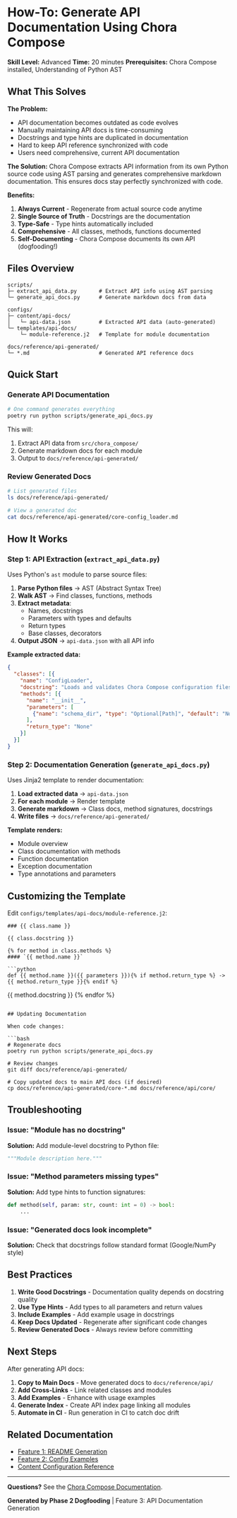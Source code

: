 # How-To: Generate API Documentation Using Chora Compose

**Skill Level:** Advanced
**Time:** 20 minutes
**Prerequisites:** Chora Compose installed, Understanding of Python AST

## What This Solves

**The Problem:**
- API documentation becomes outdated as code evolves
- Manually maintaining API docs is time-consuming
- Docstrings and type hints are duplicated in documentation
- Hard to keep API reference synchronized with code
- Users need comprehensive, current API documentation

**The Solution:**
Chora Compose extracts API information from its own Python source code using AST parsing and generates comprehensive markdown documentation. This ensures docs stay perfectly synchronized with code.

**Benefits:**
1. **Always Current** - Regenerate from actual source code anytime
2. **Single Source of Truth** - Docstrings are the documentation
3. **Type-Safe** - Type hints automatically included
4. **Comprehensive** - All classes, methods, functions documented
5. **Self-Documenting** - Chora Compose documents its own API (dogfooding!)

## Files Overview

```
scripts/
├─ extract_api_data.py       # Extract API info using AST parsing
└─ generate_api_docs.py      # Generate markdown docs from data

configs/
├─ content/api-docs/
│   └─ api-data.json         # Extracted API data (auto-generated)
└─ templates/api-docs/
    └─ module-reference.j2   # Template for module documentation

docs/reference/api-generated/
└─ *.md                      # Generated API reference docs
```

## Quick Start

### Generate API Documentation

```bash
# One command generates everything
poetry run python scripts/generate_api_docs.py
```

This will:
1. Extract API data from `src/chora_compose/`
2. Generate markdown docs for each module
3. Output to `docs/reference/api-generated/`

### Review Generated Docs

```bash
# List generated files
ls docs/reference/api-generated/

# View a generated doc
cat docs/reference/api-generated/core-config_loader.md
```

## How It Works

### Step 1: API Extraction (`extract_api_data.py`)

Uses Python's `ast` module to parse source files:

1. **Parse Python files** → AST (Abstract Syntax Tree)
2. **Walk AST** → Find classes, functions, methods
3. **Extract metadata**:
   - Names, docstrings
   - Parameters with types and defaults
   - Return types
   - Base classes, decorators
4. **Output JSON** → `api-data.json` with all API info

**Example extracted data:**
```json
{
  "classes": [{
    "name": "ConfigLoader",
    "docstring": "Loads and validates Chora Compose configuration files.",
    "methods": [{
      "name": "__init__",
      "parameters": [
        {"name": "schema_dir", "type": "Optional[Path]", "default": "None"}
      ],
      "return_type": "None"
    }]
  }]
}
```

### Step 2: Documentation Generation (`generate_api_docs.py`)

Uses Jinja2 template to render documentation:

1. **Load extracted data** → `api-data.json`
2. **For each module** → Render template
3. **Generate markdown** → Class docs, method signatures, docstrings
4. **Write files** → `docs/reference/api-generated/`

**Template renders:**
- Module overview
- Class documentation with methods
- Function documentation
- Exception documentation
- Type annotations and parameters

## Customizing the Template

Edit `configs/templates/api-docs/module-reference.j2`:

```jinja2
### {{ class.name }}

{{ class.docstring }}

{% for method in class.methods %}
#### `{{ method.name }}`

```python
def {{ method.name }}({{ parameters }}){% if method.return_type %} -> {{ method.return_type }}{% endif %}
```

{{ method.docstring }}
{% endfor %}
```

## Updating Documentation

When code changes:

```bash
# Regenerate docs
poetry run python scripts/generate_api_docs.py

# Review changes
git diff docs/reference/api-generated/

# Copy updated docs to main API docs (if desired)
cp docs/reference/api-generated/core-*.md docs/reference/api/core/
```

## Troubleshooting

### Issue: "Module has no docstring"
**Solution:** Add module-level docstring to Python file:
```python
"""Module description here."""
```

### Issue: "Method parameters missing types"
**Solution:** Add type hints to function signatures:
```python
def method(self, param: str, count: int = 0) -> bool:
    ...
```

### Issue: "Generated docs look incomplete"
**Solution:** Check that docstrings follow standard format (Google/NumPy style)

## Best Practices

1. **Write Good Docstrings** - Documentation quality depends on docstring quality
2. **Use Type Hints** - Add types to all parameters and return values
3. **Include Examples** - Add example usage in docstrings
4. **Keep Docs Updated** - Regenerate after significant code changes
5. **Review Generated Docs** - Always review before committing

## Next Steps

After generating API docs:

1. **Copy to Main Docs** - Move generated docs to `docs/reference/api/`
2. **Add Cross-Links** - Link related classes and modules
3. **Add Examples** - Enhance with usage examples
4. **Generate Index** - Create API index page linking all modules
5. **Automate in CI** - Run generation in CI to catch doc drift

## Related Documentation

- [Feature 1: README Generation](generate-readme.md)
- [Feature 2: Config Examples](generate-config-examples.md)
- [Content Configuration Reference](../../reference/api/core/config-loader.md)

---

**Questions?** See the [Chora Compose Documentation](../../README.md).

**Generated by Phase 2 Dogfooding** | Feature 3: API Documentation Generation
